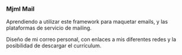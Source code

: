 ### Mjml Mail

Aprendiendo a utilizar este framework para maquetar emails, y las plataformas de servicio de mailing.

Diseño de mi correo personal, con enlaces a mis diferentes redes y la posibilidad de descargar el currículum.
